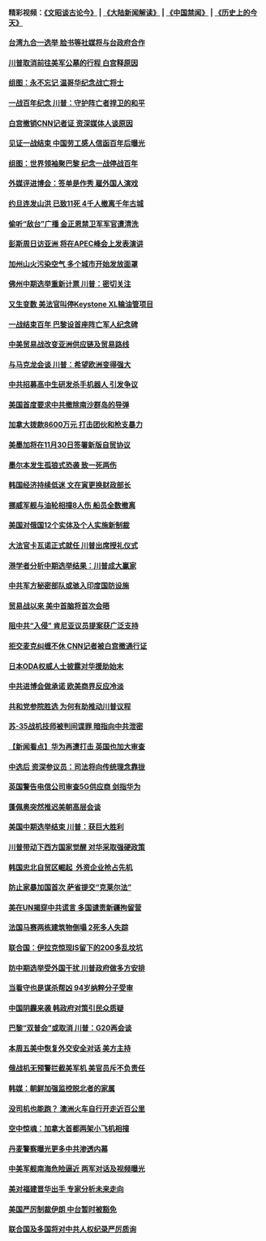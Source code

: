#### 精彩视频：[《文昭谈古论今》](https://github.com/gfw-breaker/wenzhao/blob/master/README.md?t=11122132) | [《大陆新闻解读》](https://github.com/gfw-breaker/ntdtv-comedy/blob/master/README.md?t=11122132) | [《中国禁闻》](https://github.com/gfw-breaker/ntdtv-news/blob/master/README.md?t=11122132) | [《历史上的今天》](https://github.com/gfw-breaker/today-in-history/blob/master/README.md?t=11122132) 

#### [台湾九合一选举 脸书等社媒将与台政府合作](../pages/nsc418/n10847211.md?t=11122132) 

#### [川普取消前往美军公墓的行程 白宫释原因](../pages/nsc418/n10846670.md?t=11122132) 

#### [组图：永不忘记 温哥华纪念战亡将士](../pages/nsc418/n10845683.md?t=11122132) 

#### [一战百年纪念 川普：守护阵亡者捍卫的和平](../pages/nsc418/n10845450.md?t=11122132) 

#### [白宫撤销CNN记者证 资深媒体人谈原因](../pages/nsc418/n10845359.md?t=11122132) 

#### [见证一战结束 中国劳工感人信函百年后曝光](../pages/nsc418/n10845223.md?t=11122132) 

#### [组图：世界领袖聚巴黎 纪念一战停战百年](../pages/nsc418/n10845047.md?t=11122132) 

#### [外媒评进博会：签单是作秀 雇外国人演戏](../pages/nsc418/n10844281.md?t=11122132) 

#### [约旦连发山洪 已致11死 4千人撤离千年古城](../pages/nsc418/n10844615.md?t=11122132) 

#### [偷听“敌台”广播 金正恩禁卫军军官遭清洗](../pages/nsc418/n10844353.md?t=11122132) 

#### [彭斯周日访亚洲 将在APEC峰会上发表演讲](../pages/nsc418/n10844075.md?t=11122132) 

#### [加州山火污染空气 多个城市开始发放面罩](../pages/nsc418/n10844214.md?t=11122132) 

#### [佛州中期选举重新计票 川普：密切关注](../pages/nsc418/n10843995.md?t=11122132) 

#### [又生变数 美法官叫停Keystone XL输油管项目](../pages/nsc418/n10843752.md?t=11122132) 

#### [一战结束百年 巴黎设首座阵亡军人纪念碑](../pages/nsc418/n10843698.md?t=11122132) 

#### [中美贸易战改变亚洲供应链及贸易路线](../pages/nsc418/n10843491.md?t=11122132) 

#### [与马克龙会谈 川普：希望欧洲变得强大](../pages/nsc418/n10843329.md?t=11122132) 

#### [中共招募高中生研发杀手机器人 引发争议](../pages/nsc418/n10842419.md?t=11122132) 

#### [美国首度要求中共撤除南沙群岛的导弹](../pages/nsc418/n10842945.md?t=11122132) 

#### [加拿大拨款8600万元 打击团伙和枪支暴力](../pages/nsc418/n10842249.md?t=11122132) 

#### [美墨加将在11月30日签署新版自贸协议](../pages/nsc418/n10841572.md?t=11122132) 

#### [墨尔本发生孤狼式恐袭 致一死两伤](../pages/nsc418/n10840893.md?t=11122132) 

#### [韩国经济持续低迷 文在寅更换财政部长](../pages/nsc418/n10839960.md?t=11122132) 

#### [挪威军舰与油轮相撞8人伤 船员全数撤离](../pages/nsc418/n10841146.md?t=11122132) 

#### [美国对俄国12个实体及个人实施新制裁](../pages/nsc418/n10841109.md?t=11122132) 

#### [大法官卡瓦诺正式就任 川普出席授礼仪式](../pages/nsc418/n10840367.md?t=11122132) 

#### [港学者分析中期选举结果：川普成大赢家](../pages/nsc418/n10840095.md?t=11122132) 

#### [中共军方秘密部队或骇入印度国防设施](../pages/nsc418/n10839561.md?t=11122132) 

#### [贸易战以来 美中首脑将首次会晤](../pages/nsc418/n10839071.md?t=11122132) 

#### [阻中共“入侵” 肯尼亚议员提案获广泛支持](../pages/nsc418/n10839184.md?t=11122132) 

#### [拒交麦克纠缠不休 CNN记者被白宫撤通行证](../pages/nsc418/n10838526.md?t=11122132) 

#### [日本ODA权威人士披露对华援助始末](../pages/nsc418/n10838064.md?t=11122132) 

#### [中共进博会做承诺 欧美商界反应冷淡](../pages/nsc418/n10837102.md?t=11122132) 

#### [共和党参院胜选 为何有助推动川普议程](../pages/nsc418/n10836979.md?t=11122132) 

#### [苏-35战机技师被判间谍罪 暗指向中共泄密](../pages/nsc418/n10837017.md?t=11122132) 

#### [【新闻看点】华为再遭打击 英国也加大审查](../pages/nsc418/n10836745.md?t=11122132) 

#### [中选后 资深参议员：司法将向传统理念靠拢](../pages/nsc418/n10836636.md?t=11122132) 

#### [英国警告电信公司审查5G供应商 剑指华为](../pages/nsc418/n10836577.md?t=11122132) 

#### [蓬佩奥突然推迟美朝高层会谈](../pages/nsc418/n10836329.md?t=11122132) 

#### [美国中期选举结束 川普：获巨大胜利](../pages/nsc418/n10834872.md?t=11122132) 

#### [川普带动下西方国家觉醒 对华采取强硬政策](../pages/nsc418/n10834533.md?t=11122132) 

#### [韩国忠北自贸区崛起  外资企业抢占先机](../pages/nsc418/n10834775.md?t=11122132) 

#### [防止家暴加国首次 萨省提交“克莱尔法”](../pages/nsc418/n10834469.md?t=11122132) 

#### [美在UN揭穿中共谎言 多国谴责新疆拘留营](../pages/nsc418/n10834220.md?t=11122132) 

#### [法国马赛两栋建筑物倒塌 2死多人失踪](../pages/nsc418/n10834087.md?t=11122132) 

#### [联合国：伊拉克惊现IS留下的200多乱坟坑](../pages/nsc418/n10834036.md?t=11122132) 

#### [防中期选举受外国干扰 川普政府做多方安排](../pages/nsc418/n10834018.md?t=11122132) 

#### [当看守也是谋杀帮凶 94岁纳粹分子受审](../pages/nsc418/n10833872.md?t=11122132) 

#### [中国阴霾来袭 韩政府对策引民众质疑](../pages/nsc418/n10833148.md?t=11122132) 

#### [巴黎“双普会”或取消 川普：G20再会谈](../pages/nsc418/n10833220.md?t=11122132) 

#### [本周五美中恢复外交安全对话 美方主持](../pages/nsc418/n10833126.md?t=11122132) 

#### [俄战机无预警拦截美军机 美官员斥不负责任](../pages/nsc418/n10833077.md?t=11122132) 

#### [韩媒：朝鲜加强监控脱北者的家属](../pages/nsc418/n10833035.md?t=11122132) 

#### [没司机也能跑？ 澳洲火车自行开走近百公里](../pages/nsc418/n10832834.md?t=11122132) 

#### [空中惊魂：加拿大首都两架小飞机相撞](../pages/nsc418/n10832154.md?t=11122132) 

#### [丹麦警察曝光更多中共渗透内幕](../pages/nsc418/n10821828.md?t=11122132) 

#### [中美军舰南海危险逼近 两军对话及视频曝光](../pages/nsc418/n10831927.md?t=11122132) 

#### [美对福建晋华出手 专家分析未来走向](../pages/nsc418/n10831864.md?t=11122132) 

#### [美国严厉制裁伊朗 中台暂时被豁免](../pages/nsc418/n10831685.md?t=11122132) 

#### [联合国及多国将对中共人权纪录严厉质询](../pages/nsc418/n10831604.md?t=11122132) 

